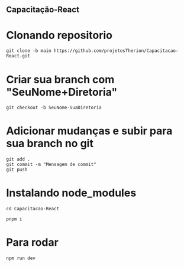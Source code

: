 ## Capacitação-React

# Clonando repositorio 
```
git clone -b main https://github.com/projetosTherion/Capacitacao-React.git
```
# Criar sua branch com "SeuNome+Diretoria"
```
git checkout -b SeuNome-SuaDiretoria
```
# Adicionar mudanças e subir para sua branch no git
```
git add .
git commit -m "Mensagem de commit"
git push
```
# Instalando node_modules
```
cd Capacitacao-React
```
```
pnpm i
```
# Para rodar
```
npm run dev
```
